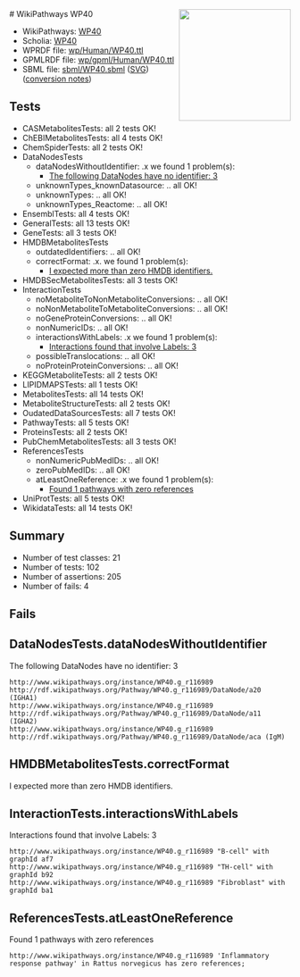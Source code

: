 <img style="float: right; width: 200px" src="../logo.png" />
# WikiPathways WP40

* WikiPathways: [WP40](https://identifiers.org/wikipathways:WP40)
* Scholia: [WP40](https://scholia.toolforge.org/wikipathways/WP40)
* WPRDF file: [wp/Human/WP40.ttl](../wp/Human/WP40.ttl)
* GPMLRDF file: [wp/gpml/Human/WP40.ttl](../wp/gpml/Human/WP40.ttl)
* SBML file: [sbml/WP40.sbml](../sbml/WP40.sbml) ([SVG](../sbml/WP40.svg)) ([conversion notes](../sbml/WP40.txt))

## Tests
* CASMetabolitesTests: all 2 tests OK!
* ChEBIMetabolitesTests: all 4 tests OK!
* ChemSpiderTests: all 2 tests OK!
* DataNodesTests
    * dataNodesWithoutIdentifier: .x we found 1 problem(s):
        * [The following DataNodes have no identifier: 3](#d2d32fa2)
    * unknownTypes_knownDatasource: .. all OK!
    * unknownTypes: .. all OK!
    * unknownTypes_Reactome: .. all OK!
* EnsemblTests: all 4 tests OK!
* GeneralTests: all 13 tests OK!
* GeneTests: all 3 tests OK!
* HMDBMetabolitesTests
    * outdatedIdentifiers: .. all OK!
    * correctFormat: .x. we found 1 problem(s):
        * [I expected more than zero HMDB identifiers.](#ad154c1e)
* HMDBSecMetabolitesTests: all 3 tests OK!
* InteractionTests
    * noMetaboliteToNonMetaboliteConversions: .. all OK!
    * noNonMetaboliteToMetaboliteConversions: .. all OK!
    * noGeneProteinConversions: .. all OK!
    * nonNumericIDs: .. all OK!
    * interactionsWithLabels: .x we found 1 problem(s):
        * [Interactions found that involve Labels: 3](#630d267a)
    * possibleTranslocations: .. all OK!
    * noProteinProteinConversions: .. all OK!
* KEGGMetaboliteTests: all 2 tests OK!
* LIPIDMAPSTests: all 1 tests OK!
* MetabolitesTests: all 14 tests OK!
* MetaboliteStructureTests: all 2 tests OK!
* OudatedDataSourcesTests: all 7 tests OK!
* PathwayTests: all 5 tests OK!
* ProteinsTests: all 2 tests OK!
* PubChemMetabolitesTests: all 3 tests OK!
* ReferencesTests
    * nonNumericPubMedIDs: .. all OK!
    * zeroPubMedIDs: .. all OK!
    * atLeastOneReference: .x we found 1 problem(s):
        * [Found 1 pathways with zero references](#35eb778e)
* UniProtTests: all 5 tests OK!
* WikidataTests: all 14 tests OK!


## Summary

* Number of test classes: 21
* Number of tests: 102
* Number of assertions: 205
* Number of fails: 4

## Fails

<a name="d2d32fa2" />

## DataNodesTests.dataNodesWithoutIdentifier

The following DataNodes have no identifier: 3
```
http://www.wikipathways.org/instance/WP40.g_r116989 http://rdf.wikipathways.org/Pathway/WP40.g_r116989/DataNode/a20 (IGHA1)
http://www.wikipathways.org/instance/WP40.g_r116989 http://rdf.wikipathways.org/Pathway/WP40.g_r116989/DataNode/a11 (IGHA2)
http://www.wikipathways.org/instance/WP40.g_r116989 http://rdf.wikipathways.org/Pathway/WP40.g_r116989/DataNode/aca (IgM)
```

<a name="ad154c1e" />

## HMDBMetabolitesTests.correctFormat

I expected more than zero HMDB identifiers.
<a name="630d267a" />

## InteractionTests.interactionsWithLabels

Interactions found that involve Labels: 3
```
http://www.wikipathways.org/instance/WP40.g_r116989 "B-cell" with graphId af7
http://www.wikipathways.org/instance/WP40.g_r116989 "TH-cell" with graphId b92
http://www.wikipathways.org/instance/WP40.g_r116989 "Fibroblast" with graphId ba1
```

<a name="35eb778e" />

## ReferencesTests.atLeastOneReference

Found 1 pathways with zero references
```
http://www.wikipathways.org/instance/WP40.g_r116989 'Inflammatory response pathway' in Rattus norvegicus has zero references; 
```

